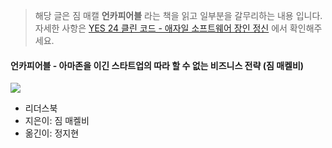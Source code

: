 
> 해당 글은 짐 매캘 **언카피어블** 라는 책을 읽고 일부분을 갈무리하는 내용 입니다. 자세한 사항은 [YES 24 클린 코드 - 애자일 소프트웨어 장인 정신](http://www.yes24.com/Product/Goods/94875170) 에서 확인해주세요.

#### **언카피어블** - 아마존을 이긴 스타트업의 따라 할 수 없는 비즈니스 전략 (짐 매켈비)

![](https://tva1.sinaimg.cn/middle/e6c9d24egy1h1bqv9nevjj20nk0xc42j.jpg)


- 리더스북
- 지은이: 짐 매켈비
- 옮긴이: 정지현


